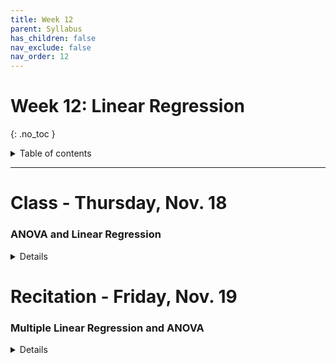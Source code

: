 ```yaml
---
title: Week 12
parent: Syllabus
has_children: false
nav_exclude: false
nav_order: 12
---
```


# Week 12: Linear Regression
{: .no_toc }

<details closed markdown="block">
  <summary>
    Table of contents
  </summary>
  {: .text-delta }
1. TOC
{:toc}
</details>

---

<!-- ########################################################################### -->

<!-- # Class - Monday, Nov. 15

<details closed markdown="block">
  <summary>Details</summary>

</details> -->

<!-- ########################################################################### -->

<!-- ########################################################################### -->

# Class - Thursday, Nov. 18

### ANOVA and Linear Regression

<details closed markdown="block">
  <summary>Details</summary>

**Review: ANOVA and Measures of Association**

+ **Class Notes** - [(html)](Class2/W12.C2-Review_ANOVA_AssociationMeasures.html){: target="blank"} - [(pdf)](Class2/W12.C2-Review_ANOVA_AssociationMeasures.pdf){: target="blank"}

+ **Class Exercise (answer key)** - [(zipped .Rmd)](Class2/W11.C2-Demo_ANOVA_v2_KEY.Rmd.zip) - [(html)](Class2/W11.C2-Demo_ANOVA_v2_KEY.html){: target="blank"} - [(pdf)](Class2/W11.C2-Demo_ANOVA_v2_KEY.pdf){: target="blank"}
  + *These notes are an extended version of the in-class exercise from last Thursday.*

**Linear Models and Regression**

+ **Class Notes** - [(html)](Class2/W12.C2-Notes_LinearModels.html){: target="blank"} - [(pdf)](Class2/W12.C2-Notes_LinearModels.pdf){: target="blank"}

+ **Class Exercise (answer key)** - [(zipped .R)](Class2/W12.C2-Exercise_Linear_Regression.R.zip) - [(html)](Class2/W12.C2-Exercise_Linear_Regression.html){: target="blank"}

</details>

<!-- ########################################################################### -->

<!-- ########################################################################### -->

# Recitation - Friday, Nov. 19

### Multiple Linear Regression and ANOVA

<details closed markdown="block">
  <summary>Details</summary>

+ **Class Exercise** - [(DATA)](Recitation/Data_Elephants.csv) - [(zipped .Rmd)](Recitation/W12.R1_Exercise_Interactions.Rmd.zip)

</details>

<!-- ########################################################################### -->
